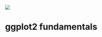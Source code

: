 ![](https://res.cloudinary.com/dmwucy9gz/image/upload/v1630612194/ggplot2_fundamentals_llupdk.png)

# ggplot2 fundamentals

